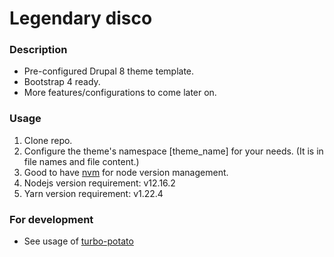 # Legendary disco

### Description
 - Pre-configured Drupal 8 theme template.
 - Bootstrap 4 ready.
 - More features/configurations to come later on.

### Usage
 1. Clone repo.
 1. Configure the theme's namespace [theme_name] for your needs. (It is in file names and file content.)
 1. Good to have [nvm](https://github.com/nvm-sh/nvm) for node version management.
 1. Nodejs version requirement: v12.16.2
 1. Yarn version requirement: v1.22.4
 
### For development
 - See usage of [turbo-potato](https://www.npmjs.com/package/turbo-potato)
